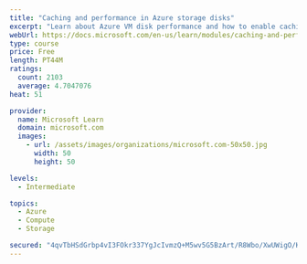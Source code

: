 ```yaml
---
title: "Caching and performance in Azure storage disks"
excerpt: "Learn about Azure VM disk performance and how to enable caching to help optimize read and write access to storage."
webUrl: https://docs.microsoft.com/en-us/learn/modules/caching-and-performance-azure-storage-and-disks/
type: course
price: Free
length: PT44M
ratings:
  count: 2103
  average: 4.7047076
heat: 51

provider:
  name: Microsoft Learn
  domain: microsoft.com
  images:
    - url: /assets/images/organizations/microsoft.com-50x50.jpg
      width: 50
      height: 50

levels:
  - Intermediate

topics:
  - Azure
  - Compute
  - Storage

secured: "4qvTbHSdGrbp4vI3FOkr337YgJcIvmzQ+M5wv5G5BzArt/R8Wbo/XwUWigO/Klpa2dhacz6mcTR4lh/J3Vgzv9YX1zlDdYe0UYB1LYgASCSj+G9PtgktXPrkoFTnjAC5GJZbHxdM1aRhyhqr1qnE5gz34tS6cJX7v4/PGlnW4mKtn4SbnFMA4/qMSys7SphCnULTJIY8HePQR0L9lpn8qenaBn2eOasp6582WHfDTBAdk6xwtbGvIir0x9zdqfg63li8akSBCcQCI2UKYiafYIkEgax2dkfu4N406iwTTM+FCSuZC+n7syrRUidWNIVvWuwCfcQ3Lm4bMDqQqzAvafFyoxwEBO3Usm6Lw8011w16nPru8QZxY06vPaYcfeyYnxpyQmeYj3mEDNhXubh0vqiXc0d0ZoLRb4HNV48nKiU=;XP1/HT21cvY85+11eOSxKw=="
---
```


